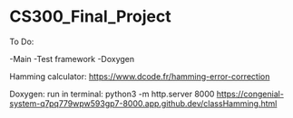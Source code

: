 # CS300_Final_Project


To Do:

-Main 
-Test framework
-Doxygen


Hamming calculator:
https://www.dcode.fr/hamming-error-correction 


Doxygen:
run in terminal:
    python3 -m http.server 8000 
https://congenial-system-q7pq779wpw593gp7-8000.app.github.dev/classHamming.html